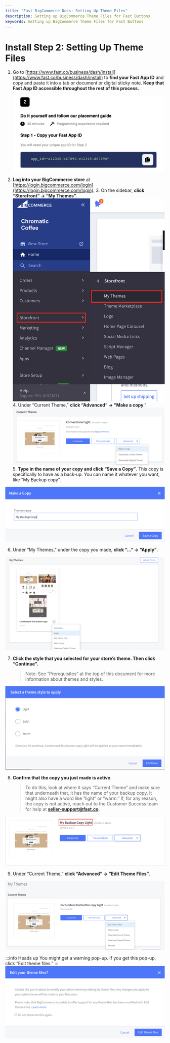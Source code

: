 ```yaml
---
title: "Fast BigCommerce Docs: Setting Up Theme Files"
description: Setting up BigCommerce Theme Files for Fast Buttons
keywords: Setting up BigCommerce Theme Files for Fast Buttons
---
```


# Install Step 2: Setting Up Theme Files

1. Go to [https://www.fast.co/business/dash/install](https://www.fast.co/business/dash/install) to **find your Fast App ID** and copy and paste it into a tab or document or digital sticky note. **Keep that Fast App ID accessible throughout the rest of this process.**

   ![Copy Fast App ID from the Fast Dashboard](../../../images/all-platforms/copy-fast-app-id-from-fast-dashboard.png)

2. **Log into your BigCommerce store** at [https://login.bigcommerce.com/login](https://login.bigcommerce.com/login). 3. On the sidebar, **click “Storefront” → “My Themes”**.
   <img alt="finding my themes in the storefront sidebar" src="./images/image10.png"/> 4. Under “Current Theme,” **click “Advanced” → “Make a copy**.”
   <img alt="making a copy" src="./images/image2.png"/> 5. **Type in the name of your copy and click “Save a Copy”**. This copy is specifically to have as a back-up. You can name it whatever you want, like “My Backup copy”.

<img alt="naming your copy" src="./images/image13.png"/>

6. Under “My Themes,” under the copy you made, **click “...” → “Apply”**.

 <img alt="applying your theme" src="./images/image20.png"/>

7.  **Click the style that you selected for your store’s theme. Then click “Continue”.**
    > Note: See “Prerequisites” at the top of this document for more information about themes and styles.

 <img alt="clicking the style you want" src="./images/image26.png"/>

8. **Confirm that the copy you just made is active**.
   > To do this, look at where it says “Current Theme” and make sure that underneath that, it has the name of your backup copy. It might also have a word like “light” or “warm.” If, for any reason, the copy is not active, reach out to the Customer Success team for help at **seller-support@fast.co**.

  <img alt="confirming your theme is active" src="./images/image23.png"/>

9. Under “Current Theme,” **click “Advanced” → “Edit Theme Files”**.

<img alt="edit theme files" src="./images/image4.png"/>

:::info Heads up
You might get a warning pop-up. If you get this pop-up, click “Edit theme files.”
:::
<img alt="warning pop up" src="./images/image29.png"/>
